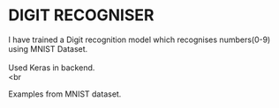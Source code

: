 # DIGIT RECOGNISER


I have trained a Digit recognition model which recognises numbers(0-9) using MNIST Dataset. <br><br>
Used Keras in backend.<br><br<br>

Examples from MNIST dataset.<br>




